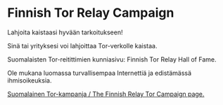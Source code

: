 Finnish Tor Relay Campaign
==========================

Lahjoita kaistaasi hyvään tarkoitukseen!

Sinä tai yrityksesi voi lahjoittaa Tor-verkolle kaistaa.

Suomalaisten Tor-reitittimien kunniasivu: Finnish Tor Relay Hall of Fame.

Ole mukana luomassa turvallisempaa Internettiä ja edistämässä ihmisoikeuksia.

[Suomalainen Tor-kampanja / The Finnish Relay Tor Campaign page.](http://campaigns.ahmia.fi/finnish-tor-campaign/)
